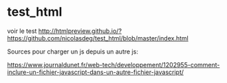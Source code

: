 # test_html

voir le test
http://htmlpreview.github.io/?https://github.com/nicolasdeg/test_html/blob/master/index.html

Sources pour charger un js depuis un autre js:

https://www.journaldunet.fr/web-tech/developpement/1202955-comment-inclure-un-fichier-javascript-dans-un-autre-fichier-javascript/
